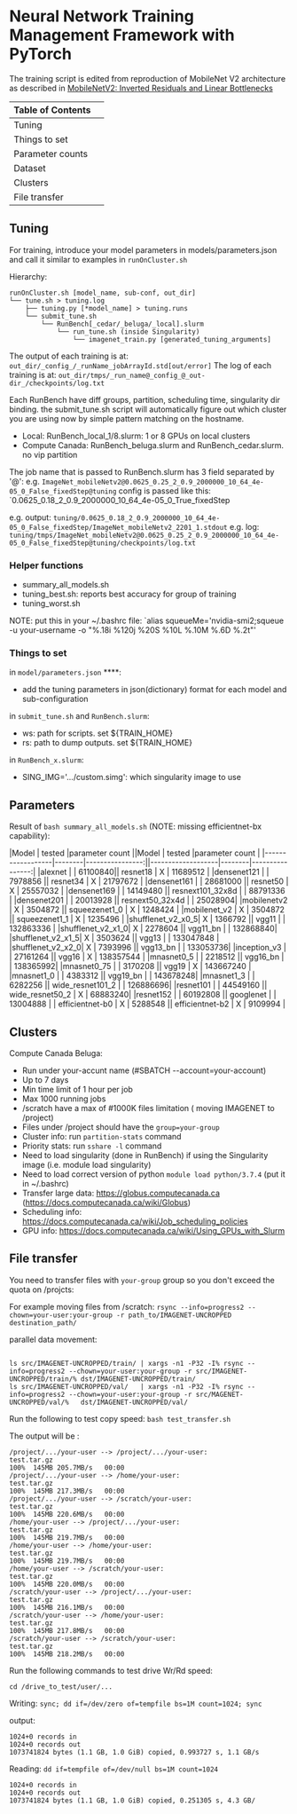 # Neural Network Training Management Framework with PyTorch 


The training script is edited from reproduction of MobileNet V2 architecture as described in [MobileNetV2: Inverted Residuals and Linear Bottlenecks](https://arxiv.org/abs/1801.04381)


| Table of Contents |  |
|-------------------|--|
| Tuning            |  |
| Things to set     |  |
| Parameter counts  |  |
| Dataset           |  |
| Clusters          |  |
| File transfer     |  |



## Tuning
For training, introduce your model parameters in models/parameters.json and call it similar to examples in `runOnCluster.sh`

Hierarchy:

```
runOnCluster.sh [model_name, sub-conf, out_dir]
└── tune.sh > tuning.log
    ├── tuning.py [*model_name] > tuning.runs
    └── submit_tune.sh
        └── RunBench[_cedar/_beluga/_local].slurm
            └── run_tune.sh (inside Singularity)
                └── imagenet_train.py [generated_tuning_arguments]
```

The output of each training is at: `out_dir/_config_/_runName_jobArrayId.std[out/error]`
The log of each training is at: `out_dir/tmps/_run_name@_config_@_out-dir_/checkpoints/log.txt`

Each RunBench have diff groups, partition, scheduling time, singularity dir binding.
the submit_tune.sh script will automatically figure out which cluster you are using now by simple pattern matching on the hostname.

 + Local: RunBench_local_1/8.slurm: 1 or 8 GPUs on local clusters
 + Compute Canada: RunBench_beluga.slurm and RunBench_cedar.slurm. no vip partition
  
 

The job name that is passed to RunBench.slurm has 3 field separated by '@': e.g. `ImageNet_mobileNetv2@0.0625_0.25_2_0.9_2000000_10_64_4e-05_0_False_fixedStep@tuning`
config is passed like this: `0.0625_0.18_2_0.9_2000000_10_64_4e-05_0_True_fixedStep

e.g. output: `tuning/0.0625_0.18_2_0.9_2000000_10_64_4e-05_0_False_fixedStep/ImageNet_mobileNetv2_2201_1.stdout`
e.g. log: `tuning/tmps/ImageNet_mobileNetv2@0.0625_0.25_2_0.9_2000000_10_64_4e-05_0_False_fixedStep@tuning/checkpoints/log.txt`
### Helper functions

 + summary_all_models.sh
 + tuning_best.sh: reports best accuracy for group of training
 + tuning_worst.sh

NOTE: put this in your ~/.bashrc file: `alias squeueMe='nvidia-smi2;squeue -u your-username -o "%.18i %120j %20S %10L %.10M %.6D %.2t"'

### Things to set

in `model/parameters.json` ****:
 - add the tuning parameters in json(dictionary) format for each model and sub-configuration

in `submit_tune.sh` and `RunBench.slurm`:
 - ws: path for scripts. set ${TRAIN_HOME}
 - rs: path to dump outputs. set ${TRAIN_HOME}

in `RunBench_x.slurm`:
 - SING_IMG='.../custom.simg': which singularity image to use


## Parameters

Result of `bash summary_all_models.sh` (NOTE: missing efficientnet-bx capability):

|Model             | tested |parameter count  ||Model              | tested |parameter count  |
|------------------|--------|----------------:||-------------------|--------|----------------:|
|alexnet           |        |         61100840|| resnet18          |   X    |        11689512 |
|densenet121       |        |     7978856     || resnet34          |   X    |        21797672 |
|densenet161       |        |     28681000    || resnet50          |   X    |        25557032 |
|densenet169       |        |     14149480    || resnext101_32x8d  |        |        88791336 |
|densenet201       |        |     20013928    || resnext50_32x4d   |        |         25028904|
|mobilenetv2       |   X    |     3504872     || squeezenet1_0     |   X    |   1248424       |
|mobilenet_v2      |   X    |    3504872      || squeezenet1_1     |   X    |   1235496       |
|shufflenet_v2_x0_5|   X    |      1366792    || vgg11             |        |   132863336     |
|shufflenet_v2_x1_0|   X    |      2278604    || vgg11_bn          |        |        132868840|
|shufflenet_v2_x1_5|   X    |      3503624    || vgg13             |        |   133047848     |
|shufflenet_v2_x2_0|   X    |      7393996    || vgg13_bn          |        |        133053736|
|inception_v3      |        |    27161264     || vgg16             |   X    |   138357544     |
|mnasnet0_5        |        |      2218512    || vgg16_bn          |        |        138365992|
|mnasnet0_75       |        |     3170208     || vgg19             |   X    |   143667240     |
|mnasnet1_0        |        |      4383312    || vgg19_bn          |        |        143678248|
|mnasnet1_3        |        |      6282256    || wide_resnet101_2  |        |        126886696|
|resnet101         |        |       44549160  || wide_resnet50_2   |   X    |         68883240|
|resnet152         |        |       60192808  || googlenet         |        |       13004888  |
| efficientnet-b0  |   X    |       5288548   || efficientnet-b2   |   X    |        9109994  |



## Clusters

Compute Canada Beluga:

  - Run under your-accunt name (#SBATCH --account=your-account)
  - Up to 7 days
  - Min time limit of 1 hour per job
  - Max 1000 running jobs
  - /scratch have a max of #1000K files limitation ( moving IMAGENET to /project)
  - Files under /project should have the `group=your-group`
  - Cluster info: run `partition-stats` command
  - Priority stats: run `sshare -l` command
  - Need to load singularity (done in RunBench) if using the Singularity image (i.e. module load singularity)
  - Need to load correct version of python `module load python/3.7.4` (put it in ~/.bashrc)
  - Transfer large data: https://globus.computecanada.ca (https://docs.computecanada.ca/wiki/Globus)
  - Scheduling info: https://docs.computecanada.ca/wiki/Job_scheduling_policies
  - GPU info: https://docs.computecanada.ca/wiki/Using_GPUs_with_Slurm


## File transfer

You need to transfer files with `your-group` group so you don't exceed the quota on /projcts:

For example moving files from /scratch: `rsync --info=progress2 --chown=your-user:your-group -r path_to/IMAGENET-UNCROPPED destination_path/`

parallel data movement:

```

ls src/IMAGENET-UNCROPPED/train/ | xargs -n1 -P32 -I% rsync --info=progress2 --chown=your-user:your-group -r src/IMAGENET-UNCROPPED/train/% dst/IMAGENET-UNCROPPED/train/
ls src/IMAGENET-UNCROPPED/val/   | xargs -n1 -P32 -I% rsync --info=progress2 --chown=your-user:your-group -r src/MAGENET-UNCROPPED/val/%   dst/IMAGENET-UNCROPPED/val/

```

Run the following to test copy speed:
`bash test_transfer.sh`

The output will be :

```
/project/.../your-user --> /project/.../your-user:
test.tar.gz                                                                                                                                                        100%  145MB 205.7MB/s   00:00
/project/.../your-user --> /home/your-user:
test.tar.gz                                                                                                                                                        100%  145MB 217.3MB/s   00:00
/project/.../your-user --> /scratch/your-user:
test.tar.gz                                                                                                                                                        100%  145MB 220.6MB/s   00:00
/home/your-user --> /project/.../your-user:
test.tar.gz                                                                                                                                                        100%  145MB 219.7MB/s   00:00
/home/your-user --> /home/your-user:
test.tar.gz                                                                                                                                                        100%  145MB 219.7MB/s   00:00
/home/your-user --> /scratch/your-user:
test.tar.gz                                                                                                                                                        100%  145MB 220.0MB/s   00:00
/scratch/your-user --> /project/.../your-user:
test.tar.gz                                                                                                                                                        100%  145MB 216.1MB/s   00:00
/scratch/your-user --> /home/your-user:
test.tar.gz                                                                                                                                                        100%  145MB 217.8MB/s   00:00
/scratch/your-user --> /scratch/your-user:
test.tar.gz                                                                                                                                                        100%  145MB 218.2MB/s   00:00
```

Run the following commands to test drive Wr/Rd speed:

`cd /drive_to_test/user/...`

Writing: 
`sync; dd if=/dev/zero of=tempfile bs=1M count=1024; sync`

output:

```
1024+0 records in
1024+0 records out
1073741824 bytes (1.1 GB, 1.0 GiB) copied, 0.993727 s, 1.1 GB/s
```

Reading: 
`dd if=tempfile of=/dev/null bs=1M count=1024`

```
1024+0 records in
1024+0 records out
1073741824 bytes (1.1 GB, 1.0 GiB) copied, 0.251305 s, 4.3 GB/
```
